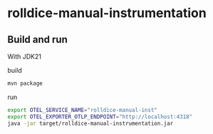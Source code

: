 # rolldice-manual-instrumentation

## Build and run

With JDK21

build

```bash
mvn package
```

run

```bash
export OTEL_SERVICE_NAME="rolldice-manual-inst"
export OTEL_EXPORTER_OTLP_ENDPOINT="http://localhost:4318"
java -jar target/rolldice-manual-instrumentation.jar
```
